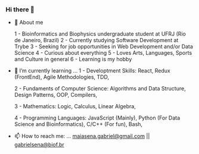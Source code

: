 ### Hi there 👋

<!--
**saint-lag/saint-lag** is a ✨ _special_ ✨ repository because its `README.md` (this file) appears on your GitHub profile.
-->

- 🔬  About me

  1 - Bioinformatics and Biophysics undergraduate student at UFRJ (Rio de Janeiro, Brazil)
  2 - Currently studying Software Development at Trybe
  3 - Seeking for job opportunities in Web Development and/or Data Science
  4 - Curious about everything
  5 - Loves Arts, Languages, Sports and Culture in general
  6 - Learning is my hobby

- 🌱 I’m currently learning ...
  1 - Developtment Skills: 
      React, Redux (FrontEnd),
      Agile Methodologies,
      TDD,
      
  2 - Fundaments of Computer Science: 
      Algorithms and Data Structure,
      Design Patterns,
      OOP,
      Compilers,
      
  3 - Mathematics:
      Logic,
      Calculus,
      Linear Algebra,
      
  4 - Programming Languages:
      JavaScript (Mainly),
      Python (For Data Science and Bioinformatics),
      C/C++ (For fun),
      Bash,

- 📫 How to reach me: ...
     maiasena.gabriel@gmail.com || gabrielsena@biof.br

